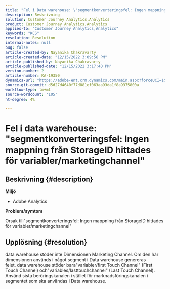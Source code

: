 ```yaml
---
title: "Fel i Data warehouse: \"segmentkonverteringsfel: Ingen mappning från StorageID hittades för variabler/marketingchannel\""
description: Beskrivning
solution: Customer Journey Analytics,Analytics
product: Customer Journey Analytics,Analytics
applies-to: "Customer Journey Analytics,Analytics"
keywords: "KCS"
resolution: Resolution
internal-notes: null
bug: false
article-created-by: Nayanika Chakravarty
article-created-date: "12/15/2022 3:09:56 PM"
article-published-by: Nayanika Chakravarty
article-published-date: "12/15/2022 3:17:40 PM"
version-number: 2
article-number: KA-19350
dynamics-url: "https://adobe-ent.crm.dynamics.com/main.aspx?forceUCI=1&pagetype=entityrecord&etn=knowledgearticle&id=985b0388-8a7c-ed11-81ac-6045bd006e5a"
source-git-commit: d5d27d4640f77d881ef063aa93da1f8a9375800a
workflow-type: tm+mt
source-wordcount: '105'
ht-degree: 4%

---
```


# Fel i data warehouse: &quot;segmentkonverteringsfel: Ingen mappning från StorageID hittades för variabler/marketingchannel&quot;

## Beskrivning {#description}


<b>Miljö</b>

- Adobe Analytics

<b>Problem/symtom</b>

Orsak till&quot;segmentkonverteringsfel: Ingen mappning från StorageID hittades för variabler/marketingchannel&quot;


## Upplösning {#resolution}


data warehouse stöder inte Dimensionen Marketing Channel. Om den här dimensionen används i något segment i Data warehouse genereras felet. data warehouse stöder bara&quot;variabler/first Touch Channel&quot; (First Touch Channel) och&quot;variables/lasttouchchannel&quot; (Last Touch Channel). Använd sista beröringskanalen i stället för marknadsföringskanalen i segmentet som ska användas i Data warehouse.
